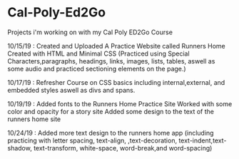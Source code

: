 # Cal-Poly-Ed2Go
Projects i'm working on with my Cal Poly ED2Go Course

10/15/19 : Created and Uploaded A Practice Website called Runners Home Created with HTML and Minimal CSS
  (Practiced using Special Characters,paragraphs, headings, links, images, lists, tables, aswell as some audio and practiced sectioning       elements on the page.)

10/17/19 : Refresher Course on CSS basics including internal,external, and embedded styles aswell as divs and spans.

10/19/19 : Added fonts to the Runners Home Practice Site
           Worked with some color and opacity for a story site
           Added some design to the text of the runners home site
           
10/24/19 : Added more text design to the runners home app (including practicing with letter spacing, text-align, ,text-decoration, 
           text-indent,text-shadow, text-transform, white-space, word-break,and  word-spacing)

